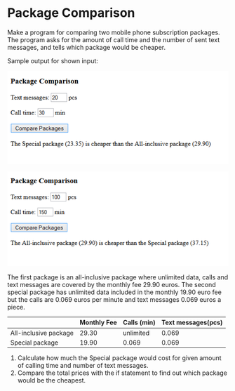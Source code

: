 # Package Comparison

Make a program for comparing two mobile phone subscription packages. The program asks for the amount of call time and the number of sent text messages, and tells which package would be cheaper.

Sample output for shown input:

![Package_comparison](./06.03a.png)

![Package_comparison](./06.03b.png)

The first package is an all-inclusive package where unlimited data, calls and text messages are covered by the monthly fee 29.90 euros. The second special package has unlimited data included in the monthly 19.90 euro fee but the calls are 0.069 euros per minute and text messages 0.069 euros a piece.

|                     | Monthly Fee | Calls (min) | Text messages(pcs) |
| ------------------- | ----------- | ----------- | ------------------ |
|All-inclusive package| 29.30       | unlimited   | 0.069              |
|Special package      | 19.90       | 0.069       | 0.069              |

1. Calculate how much the Special package would cost for given amount of calling time and number of text messages.
2. Compare the total prices with the if statement to find out which package would be the cheapest.